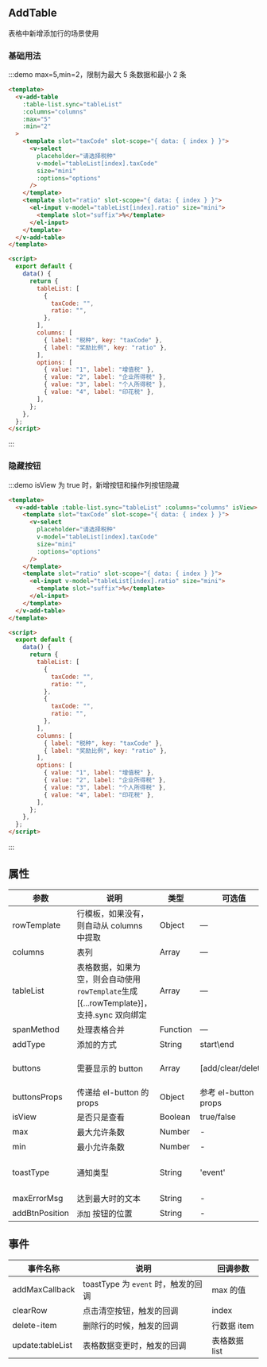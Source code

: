 ## AddTable

表格中新增添加行的场景使用

### 基础用法

:::demo max=5,min=2，限制为最大 5 条数据和最小 2 条

```html
<template>
  <v-add-table
    :table-list.sync="tableList"
    :columns="columns"
    :max="5"
    :min="2"
  >
    <template slot="taxCode" slot-scope="{ data: { index } }">
      <v-select
        placeholder="请选择税种"
        v-model="tableList[index].taxCode"
        size="mini"
        :options="options"
      />
    </template>
    <template slot="ratio" slot-scope="{ data: { index } }">
      <el-input v-model="tableList[index].ratio" size="mini">
        <template slot="suffix">%</template>
      </el-input>
    </template>
  </v-add-table>
</template>

<script>
  export default {
    data() {
      return {
        tableList: [
          {
            taxCode: "",
            ratio: "",
          },
        ],
        columns: [
          { label: "税种", key: "taxCode" },
          { label: "奖励比例", key: "ratio" },
        ],
        options: [
          { value: "1", label: "增值税" },
          { value: "2", label: "企业所得税" },
          { value: "3", label: "个人所得税" },
          { value: "4", label: "印花税" },
        ],
      };
    },
  };
</script>
```

:::

### 隐藏按钮

:::demo isView 为 true 时，新增按钮和操作列按钮隐藏

```html
<template>
  <v-add-table :table-list.sync="tableList" :columns="columns" isView>
    <template slot="taxCode" slot-scope="{ data: { index } }">
      <v-select
        placeholder="请选择税种"
        v-model="tableList[index].taxCode"
        size="mini"
        :options="options"
      />
    </template>
    <template slot="ratio" slot-scope="{ data: { index } }">
      <el-input v-model="tableList[index].ratio" size="mini">
        <template slot="suffix">%</template>
      </el-input>
    </template>
  </v-add-table>
</template>

<script>
  export default {
    data() {
      return {
        tableList: [
          {
            taxCode: "",
            ratio: "",
          },
          {
            taxCode: "",
            ratio: "",
          },
        ],
        columns: [
          { label: "税种", key: "taxCode" },
          { label: "奖励比例", key: "ratio" },
        ],
        options: [
          { value: "1", label: "增值税" },
          { value: "2", label: "企业所得税" },
          { value: "3", label: "个人所得税" },
          { value: "4", label: "印花税" },
        ],
      };
    },
  };
</script>
```

:::

## 属性

| 参数           | 说明                                                                                    | 类型     | 可选值               | 默认值                     |
| -------------- | --------------------------------------------------------------------------------------- | -------- | -------------------- | -------------------------- |
| rowTemplate    | 行模板，如果没有，则自动从 columns 中提取                                               | Object   | —                    | object                     |
| columns        | 表列                                                                                    | Array    | —                    | []                         |
| tableList      | 表格数据，如果为空，则会自动使用`rowTemplate`生成[{...rowTemplate}]，支持.sync 双向绑定 | Array    | —                    | []                         |
| spanMethod     | 处理表格合并                                                                            | Function | —                    | -                          |
| addType        | 添加的方式                                                                              | String   | start\end            | end                        |
| buttons        | 需要显示的 button                                                                       | Array    | [add/clear/delete]   | ["add", "clear", "delete"] |
| buttonsProps   | 传递给 el-button 的 props                                                               | Object   | 参考 el-button props | {}                         |
| isView         | 是否只是查看                                                                            | Boolean  | true/false           | {}                         |
| max            | 最大允许条数                                                                            | Number   | -                    |                            |
| min            | 最小允许条数                                                                            | Number   | -                    | 1                          |
| toastType      | 通知类型                                                                                | String   | 'event'              | 默认 message 提示          |
| maxErrorMsg    | 达到最大时的文本                                                                        | String   | -                    | ''                         |
| addBtnPosition | `添加` 按钮的位置                                                                       | String   | -                    | 'right'                    |

## 事件

| 事件名称         | 说明                                | 回调参数      |
| ---------------- | ----------------------------------- | ------------- |
| addMaxCallback   | toastType 为 `event` 时，触发的回调 | max 的值      |
| clearRow         | 点击清空按钮，触发的回调            | index         |
| delete-item      | 删除行的时候，触发的回调            | 行数据 item   |
| update:tableList | 表格数据变更时，触发的回调          | 表格数据 list |
